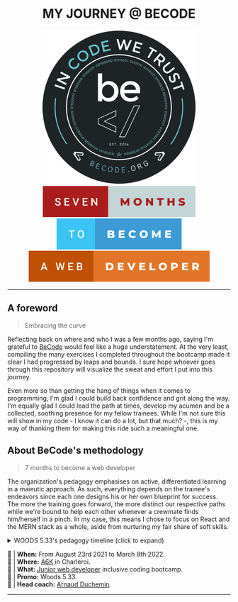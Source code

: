 <h1 align="center">MY JOURNEY @ BECODE</h1>  
<div align="center"><img src="./1. The field/09. Star-Wars-Crawl/Assets/BeCodeLogo.png" alt="Logo BeCode" width="350px"/></div>  
<div align="center"><img src="./Assets/seven-months.svg"/> <img src="./Assets/to-become.svg"/> <img src="./Assets/a-web-developer.svg"/> </div>  
  
---  
    
## A foreword  
> Embracing the curve  
    
Reflecting back on where and who I was a few months ago, saying I'm grateful to [BeCode](https://github.com/becodeorg) would feel like a huge understatement. At the very least, compiling the many exercises I completed throughout the bootcamp made it clear I had progressed by leaps and bounds. I sure hope whoever goes through this repository will visualize the sweat and effort I put into this journey.  
  
Even more so than getting the hang of things when it comes to programming, I'm glad I could build back confidence and grit along the way. I'm equally glad I could lead the path at times, develop my acumen and be a collected, soothing presence for my fellow trainees. While I'm not sure this will show in my code - I know it can do a lot, but that much? -, this is my way of thanking them for making this ride such a meaningful one.  
  
## About BeCode's methodology  
> 7 months to become a web developer     
  
The organization's pedagogy emphasises on active, differentiated learning in a maieutic approach. As such, everything depends on the trainee's endeavors since each one designs his or her own blueprint for success. The more the training goes forward, the more distinct our respective paths while we're bound to help each other whenever a crewmate finds him/herself in a pinch. In my case, this means I chose to focus on React and the MERN stack as a whole, aside from nurturing my fair share of soft skills.  

<details>
    <summary>WOODS 5.33's pedagogy timeline (click to expand)</summary>
    <img src="./Assets/timeline.png" alt="Pedagogy timeline"/>
</details>  

:date: | **When:** From August 23rd 2021 to March 8th 2022.  
:school: | **Where:** [A6K](https://www.a6k.be/) in Charleroi.  
:thought_balloon: | **What:** [Junior web developer](https://becode.org/learn/junior-web-developer/) inclusive coding bootcamp.  
:open_file_folder: | **Promo:** Woods 5.33.  
:eyes: | **Head coach:** [Arnaud Duchemin](https://github.com/Cervant3s).    
      
---  

